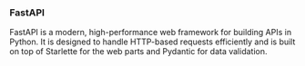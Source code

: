 ### FastAPI

FastAPI is a modern, high-performance web framework for building APIs in Python. It is designed to handle HTTP-based requests efficiently and is built on top of Starlette for the web parts and Pydantic for data validation.

